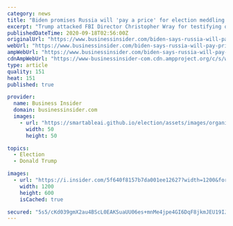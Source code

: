 ```yaml
---
category: news
title: "Biden promises Russia will 'pay a price' for election meddling while Trump rails against his own FBI director"
excerpt: "Trump attacked FBI Director Christopher Wray for testifying on Thursday that Russia is interfering in the 2020 election to undermine Biden."
publishedDateTime: 2020-09-18T02:56:00Z
originalUrl: "https://www.businessinsider.com/biden-says-russia-will-pay-price-for-election-meddling-cnn-town-hall-2020-9"
webUrl: "https://www.businessinsider.com/biden-says-russia-will-pay-price-for-election-meddling-cnn-town-hall-2020-9"
ampWebUrl: "https://www.businessinsider.com/biden-says-russia-will-pay-price-for-election-meddling-cnn-town-hall-2020-9?amp"
cdnAmpWebUrl: "https://www-businessinsider-com.cdn.ampproject.org/c/s/www.businessinsider.com/biden-says-russia-will-pay-price-for-election-meddling-cnn-town-hall-2020-9?amp"
type: article
quality: 151
heat: 151
published: true

provider:
  name: Business Insider
  domain: businessinsider.com
  images:
    - url: "https://smartableai.github.io/election/assets/images/organizations/businessinsider.com-50x50.jpg"
      width: 50
      height: 50

topics:
  - Election
  - Donald Trump

images:
  - url: "https://i.insider.com/5f640f8157b7da001ee12627?width=1200&format=jpeg"
    width: 1200
    height: 600
    isCached: true

secured: "5s5/cKd039gmX2au4BScL0EAKSuaUU06es+mnMe4jpe4GI6DqF8jkmJEU19IJuie7RynmzpDxLHtWdIYKccNO7L/C6eWcAz2lNFG+U1P0qbluy4GGuH+wIf8lxHfkUSrUA98EgpqNQMjYRuFYUAIukWy2sIVJwGcWGanhnj6eXYp9rn8Edjpc1owUb2yHwQRUmbKJ3DdsvU6oiobWbTdixDaiD8U0TI9xhzYsxRQJFKPRwr4KJSYBBq7R+5uKHyHQHP9af+tDCaG2PWzTPkTBPwEaWEigyxiBl3jn7wu2+FPQLjU2hjXjbjwvlCyQO6ue1kM9lYfPyl7nk7LoeG9WVzsk/VsQrJkubLQrwH4tIU=;xDdqAI7LWNpKZ5AZ4FeVqg=="
---
```



